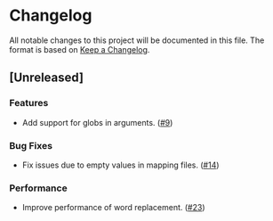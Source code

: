 # Changelog

All notable changes to this project will be documented in this file. The format
is based on [Keep a Changelog].

## [Unreleased]

### Features

- Add support for globs in arguments. ([#9])

### Bug Fixes

- Fix issues due to empty values in mapping files. ([#14])

### Performance

- Improve performance of word replacement. ([#23])

[keep a changelog]: https://keepachangelog.com/en/1.0.0/
[#9]: https://github.com/ericcornelissen/wordrow/pull/9
[#14]: https://github.com/ericcornelissen/wordrow/pull/14
[#23]: https://github.com/ericcornelissen/wordrow/pull/23
